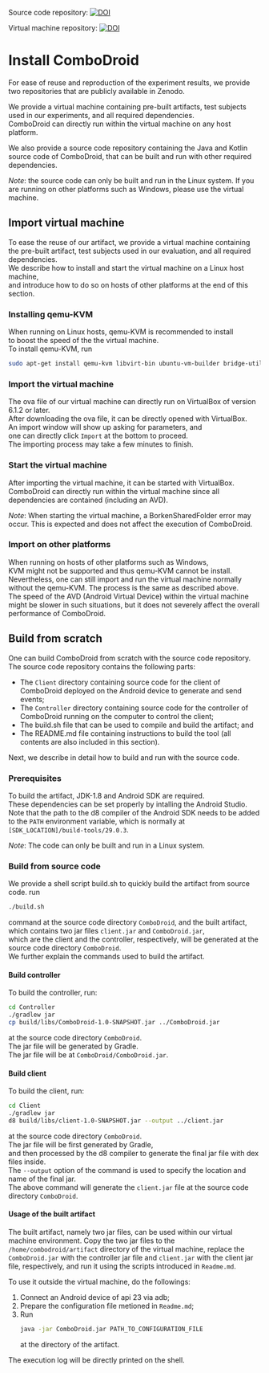 
Source code repository: [![DOI](https://zenodo.org/badge/DOI/10.5281/zenodo.3666313.svg)](https://doi.org/10.5281/zenodo.3666313)  
  

Virtual machine repository: [![DOI](https://zenodo.org/badge/DOI/10.5281/zenodo.3673079.svg)](https://doi.org/10.5281/zenodo.3673079)  
  
  

# Install ComboDroid  
  

For ease of reuse and reproduction of the experiment results, we provide two repositories that are publicly available in Zenodo.  
  

We provide a virtual machine containing pre-built artifacts, test subjects used in our experiments, and all required dependencies.  
ComboDroid can directly run within the virtual machine on any host platform.  
  

We also provide a source code repository containing the Java and Kotlin source code of ComboDroid, that can be built and run with other required dependencies.  
  

*Note*: the source code can only be built and run in the Linux system. If you are running on other platforms such as Windows, please use the virtual machine.  
  

## Import virtual machine  
  

To ease the reuse of our artifact, we provide a virtual machine containing the pre-built artifact, test subjects used in our evaluation, and all required dependencies.  
We describe how to install and start the virtual machine on a Linux host machine,  
and introduce how to do so on hosts of other platforms at the end of this section.  
  

### Installing qemu-KVM  

When running on Linux hosts, qemu-KVM is recommended to install  
to boost the speed of the the virtual machine.  
To install qemu-KVM, run  

```bash  
sudo apt-get install qemu-kvm libvirt-bin ubuntu-vm-builder bridge-utils ia32-libs-multiarch  
```  
  

### Import the virtual machine  
  

The ova file of our virtual machine can directly run on VirtualBox of version 6.1.2 or later.  
After downloading the ova file, it can be directly opened with VirtualBox.  
An import window will show up asking for parameters, and  
one can directly click `Import` at the bottom to proceed.  
The importing process may take a few minutes to finish.  
  

### Start the virtual machine  
  

After importing the virtual machine, it can be started with VirtualBox.  
ComboDroid can directly run within the virtual machine since all dependencies are contained (including an AVD).  

*Note*: When starting the virtual machine, a BorkenSharedFolder error may occur.
This is expected and does not affect the execution of ComboDroid.
  

### Import on other platforms  

When running on hosts of other platforms such as Windows,  
KVM might not be supported and thus qemu-KVM cannot be install.  
Nevertheless, one can still import and run the virtual machine normally without the qemu-KVM.
The process is the same as described above.  
The speed of the AVD (Android Virtual Device) within the virtual machine might be slower in such situations, 
but it does not severely affect the overall performance of ComboDroid.
  

## Build from scratch  
  

One can build ComboDroid from scratch with the source code repository.  
The source code repository contains the following parts:  
  

- The `Client` directory containing source code for the client of ComboDroid deployed on the Android device to generate and send events;  
- The `Controller` directory containing source code for the controller of ComboDroid running on the computer to control the client;  
- The build.sh file that can be used to compile and build the artifact; and  
- The README.md file containing instructions to build the tool (all contents are also included in this section).  
  

Next, we describe in detail how to build and run with the source code.  
  

### Prerequisites  
  

To build the artifact, JDK-1.8 and Android SDK are required.  
These dependencies can be set properly by intalling the Android Studio.  
Note that the path to the d8 compiler of the Android SDK needs to be added to the `PATH` environment variable, which is normally at `[SDK_LOCATION]/build-tools/29.0.3`.  

*Note*: The code can only be built and run in a Linux system.  
  

### Build from source code  
  

We provide a shell script build.sh to quickly build the artifact from source code. run  

```bash  
./build.sh  
```  
command at the source code directory `ComboDroid`, and the built artifact, which contains two jar files `client.jar` and `ComboDroid.jar`,  
which are the client and the controller, respectively, will be generated at the source code directory  `ComboDroid`.  
We further explain the commands used to build the artifact.  
  

#### Build controller  
  

To build the controller, run:  
```bash  
cd Controller  
./gradlew jar
cp build/libs/ComboDroid-1.0-SNAPSHOT.jar ../ComboDroid.jar
```  
at the source code directory  `ComboDroid`.  
The jar file will be generated by Gradle.  
The jar file will be at `ComboDroid/ComboDroid.jar`.  
  

#### Build client  
  

To build the client, run:  
```bash  
cd Client  
./gradlew jar  
d8 build/libs/client-1.0-SNAPSHOT.jar --output ../client.jar  
```  
at the source code directory  `ComboDroid`.  
The jar file will be first generated by Gradle,  
and then processed by the d8 compiler to generate the final jar file with dex files inside.  
The `--output` option of the command is used to specify the location and name of the final jar.  
The above command will generate the `client.jar` file at the source code directory  `ComboDroid`.

#### Usage of the built artifact

The built artifact, namely two jar files, can be used within our virtual machine environment.
Copy the two jar files to the `/home/combodroid/artifact` directory of the virtual machine,
replace the `ComboDroid.jar` with the controller jar file and `client.jar` with the client jar file, respectively, 
and run it using the scripts introduced in  `Readme.md`.

To use it outside the virtual machine, do the followings:
1. Connect an Android device of api 23 via adb;
2. Prepare the configuration file metioned in `Readme.md`;
3. Run 
    ```bash
    java -jar ComboDroid.jar PATH_TO_CONFIGURATION_FILE
    ```
    at the directory of the artifact.
     
The execution log will be directly printed on the shell.
